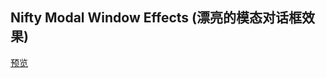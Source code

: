 ## Nifty Modal Window Effects (漂亮的模态对话框效果)

[预览](https://nooodev.github.io/Frontend-Library/packages/ModalWindowEffects/)